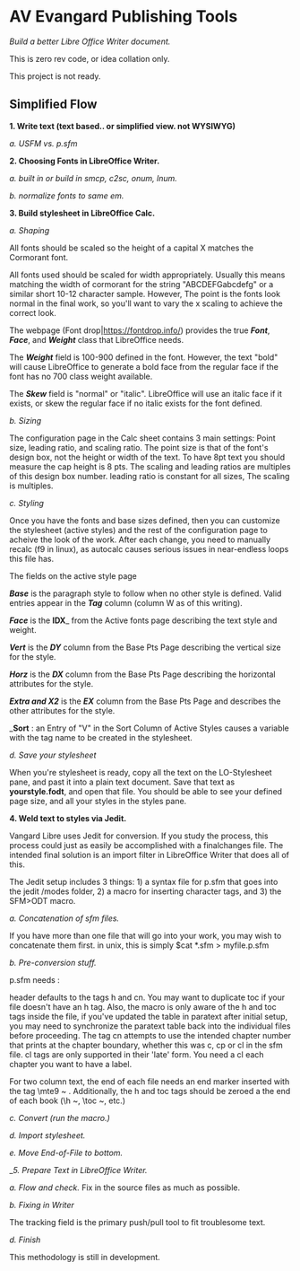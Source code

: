 # AV Evangard Publishing Tools
_Build a better Libre Office Writer document._

This is zero rev code, or idea collation only. 

This project is not ready. 

## Simplified Flow

__1. Write text (text based.. or simplified view. not WYSIWYG)__

  _a. USFM vs. p.sfm_

__2. Choosing Fonts in LibreOffice Writer.__

  _a. built in or build in smcp, c2sc, onum, lnum._
  
  _b. normalize fonts to same em._

__3. Build stylesheet in LibreOffice Calc.__

  _a. Shaping_
  
All fonts should be scaled so the height of a capital X matches the Cormorant font.
  
All fonts used should be scaled for width appropriately.  Usually this means matching the width of cormorant for the string "ABCDEFGabcdefg" or a similar short 10-12 character sample. However, The point is the fonts look normal in the final work, so you'll want to vary the x scaling to achieve the correct look.

The webpage (Font drop|https://fontdrop.info/) provides the true ___Font___, ___Face___, and ___Weight___ class that LibreOffice needs. 

The ___Weight___ field is 100-900 defined in the font.  However, the text "bold" will cause LibreOffice to generate a bold face from the regular face if the font has no 700 class weight available. 

The ___Skew___ field is "normal" or "italic". LibreOffice will use an italic face if it exists, or skew the regular face if no italic exists for the font defined. 
  
  _b. Sizing_
  
  The configuration page in the Calc sheet contains 3 main settings: Point size, leading ratio, and scaling ratio. The point size is that of the font's design box, not the height or width of the text. To have 8pt text you should measure the cap height is 8 pts. The scaling and leading ratios are multiples of this design box number. leading ratio is constant for all sizes, The scaling is multiples.  
  
  _c. Styling_

Once you have the fonts and base sizes defined, then you can customize the stylesheet (active styles) and the rest of the configuration page to acheive the look of the work. After each change, you need to manually recalc (f9 in linux), as autocalc causes serious issues in near-endless loops this file has.

The fields on the active style page

___Base___ is the paragraph style to follow when no other style is defined. Valid entries appear in the ___Tag___ column (column W as of this writing). 

___Face___ is the __IDX___ from the Active fonts page describing the text style and weight.

___Vert___ is the ___DY___ column from the Base Pts Page describing the vertical size for the style. 

___Horz___ is the ___DX___ column from the Base Pts Page describing the horizontal attributes for the style. 

___Extra and X2___ is the ___EX___ column from the Base Pts Page and describes the other attributes for the style. 

___Sort__ : an Entry of "V" in the Sort Column of Active Styles causes a variable with the tag name to be created in the stylesheet. 

_d. Save your stylesheet_
  
When you're stylesheet is ready, copy all the text on the LO-Stylesheet pane, and past it into a plain text document.  Save that text as __yourstyle.fodt__, and open that file.  You should be able to see your defined page size, and all your styles in the styles pane. 

__4. Weld text to styles via Jedit.__

Vangard Libre uses Jedit for conversion. If you study the process, this process could just as easily be accomplished with a finalchanges file. The intended final solution is an import filter in LibreOffice Writer that does all of this. 

The Jedit setup includes 3 things: 1) a syntax file for p.sfm that goes into the jedit /modes folder, 2) a macro for inserting character tags, and 3) the SFM>ODT macro. 

  _a. Concatenation of sfm files._

If you have more than one file that will go into your work, you may wish to concatenate them first.  in unix, this is simply $cat *.sfm > myfile.p.sfm   

  _b. Pre-conversion stuff._

p.sfm needs : 

header defaults to the tags h and cn.  You may want to duplicate toc if your file doesn't have an h tag. Also, the macro is only aware of the h and toc tags inside the file,  if you've updated the table in paratext after initial setup, you may need to synchronize the paratext table back into the  individual files before proceeding. The tag cn attempts to use the intended chapter number that prints at the chapter boundary, whether this was c, cp or cl in the sfm file. cl tags are only supported in their 'late' form. You need a cl each chapter you want to have a label. 

For two column text, the end of each file needs an end marker inserted with the tag \mte9 ~ . Additionally, the h and toc tags should be zeroed a the end of each book (\h ~, \toc ~, etc.) 

  _c. Convert (run the macro.)_

  _d. Import stylesheet._

  _e. Move End-of-File to bottom._
  
__5. Prepare Text in LibreOffice Writer._

  _a. Flow and check._ Fix in the source files as much as possible.

  _b. Fixing in Writer_
  
The tracking field is the primary push/pull tool to fit troublesome text. 

  _d. Finish_

This methodology is still in development. 
